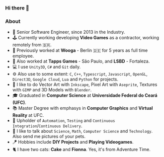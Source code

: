 ### Hi there 👋

### About
- 🔢 Senior Software Engineer, since 2013 in the Industry.
- 🕹 Currently working developing **Video Games** as a contractor, working remotely from 🇧🇷.
- 🔧 Previously worked at **Wooga** - Berlin 🇩🇪 for 5 years as full time employee.
- 🔨 Also worked at **Tapps Games** - São Paulo, and **LSBD** - Fortaleza.
- 💻 I use `Unity3D`, `C#` and `Git` daily.
- ⚙️ Also use to some extent: `C`, `C++`, `Typescript`, `Javascript`, `OpenGL`, `Direct3D`, `Google Cloud`, `Lua` and `Python` for projects.
- 🎨 I like to do Vector Art with `Inkscape`, Pixel Art with `Aseprite`, Textures with `GIMP` and 3D Models with `Blender`.
- 🎓 Graduated in **Computer Science** at **Universidade Federal do Ceará (UFC)**.
- 📚 Master Degree with emphasys in **Computer Graphics** and **Virtual Reality** at UFC.
- 🤖 Upholder of `Automation`, `Testing` and `Continuous Integration`/`Continuous Delivery`.
- 💬 I like to talk about `Science`, `Math`, `Computer Science` and `Technology`. Also send me pictures of your pets.
- 🪁 Hobbies include **DIY Projects** and **Playing Videogames**.
- 🐈 I have two cats: **Cake** and **Fionna**. Yes, it's from Adventure Time.
